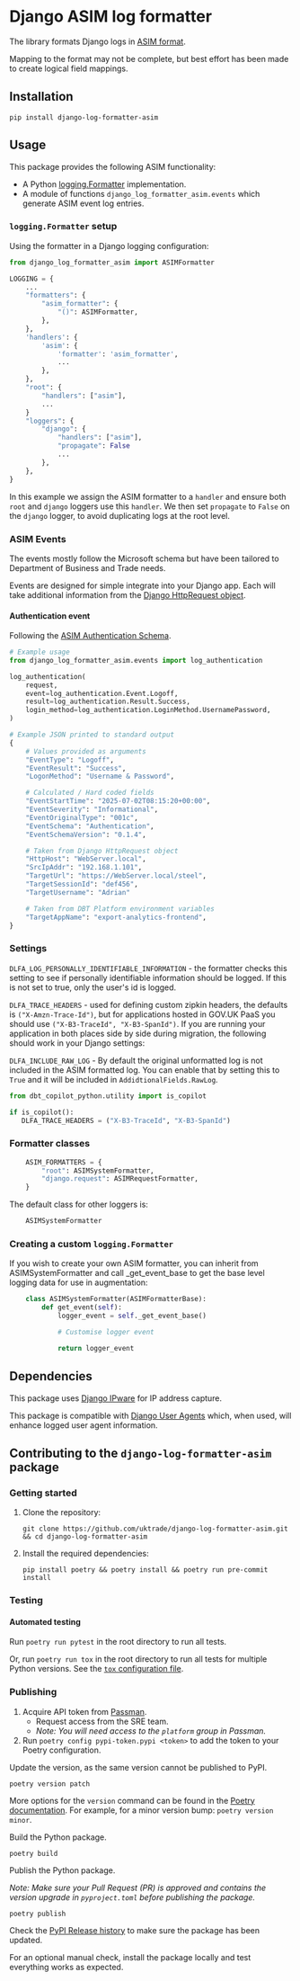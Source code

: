 # Django ASIM log formatter

The library formats Django logs in [ASIM format](https://learn.microsoft.com/en-us/azure/sentinel/normalization).

Mapping to the format may not be complete, but best effort has been made to create logical field mappings.

## Installation

``` shell
pip install django-log-formatter-asim
```

## Usage

This package provides the following ASIM functionality:

- A Python [logging.Formatter] implementation.
- A module of functions `django_log_formatter_asim.events` which generate ASIM event log entries.

[logging.Formatter]: https://docs.python.org/3/library/logging.html#formatter-objects

### `logging.Formatter` setup

Using the formatter in a Django logging configuration:

``` python
from django_log_formatter_asim import ASIMFormatter

LOGGING = {
    ...
    "formatters": {
        "asim_formatter": {
            "()": ASIMFormatter,
        },
    },
    'handlers': {
        'asim': {
            'formatter': 'asim_formatter',
            ...
        },
    },
    "root": {
        "handlers": ["asim"],
        ...
    }
    "loggers": {
        "django": {
            "handlers": ["asim"],
            "propagate": False
            ...
        },
    },
}
```

In this example we assign the ASIM formatter to a `handler` and ensure both `root` and `django` loggers use this `handler`.
We then set `propagate` to `False` on the `django` logger, to avoid duplicating logs at the root level.

### ASIM Events

The events mostly follow the Microsoft schema but have been tailored to Department of Business and Trade needs.

Events are designed for simple integrate into your Django app.
Each will take additional information from the [Django HttpRequest object][django-request].

[django-request]: https://docs.djangoproject.com/en/5.2/ref/request-response/#httprequest-objects

#### Authentication event

Following the [ASIM Authentication Schema](https://learn.microsoft.com/en-us/azure/sentinel/normalization-schema-authentication).

```python
# Example usage
from django_log_formatter_asim.events import log_authentication

log_authentication(
    request,
    event=log_authentication.Event.Logoff,
    result=log_authentication.Result.Success,
    login_method=log_authentication.LoginMethod.UsernamePassword,
)

# Example JSON printed to standard output
{
    # Values provided as arguments
    "EventType": "Logoff",
    "EventResult": "Success",
    "LogonMethod": "Username & Password",

    # Calculated / Hard coded fields
    "EventStartTime": "2025-07-02T08:15:20+00:00",
    "EventSeverity": "Informational",
    "EventOriginalType": "001c",
    "EventSchema": "Authentication",
    "EventSchemaVersion": "0.1.4",

    # Taken from Django HttpRequest object
    "HttpHost": "WebServer.local",
    "SrcIpAddr": "192.168.1.101",
    "TargetUrl": "https://WebServer.local/steel",
    "TargetSessionId": "def456",
    "TargetUsername": "Adrian"

    # Taken from DBT Platform environment variables
    "TargetAppName": "export-analytics-frontend",
}
```

### Settings

`DLFA_LOG_PERSONALLY_IDENTIFIABLE_INFORMATION` - the formatter checks this setting to see if personally identifiable information should be logged. If this is not set to true, only the user's id is logged.

`DLFA_TRACE_HEADERS` - used for defining custom zipkin headers, the defaults is `("X-Amzn-Trace-Id")`, but for applications hosted in GOV.UK PaaS you should use `("X-B3-TraceId", "X-B3-SpanId")`. If you are running your application in both places side by side during migration, the following should work in your Django settings:

`DLFA_INCLUDE_RAW_LOG` - By default the original unformatted log is not included in the ASIM formatted log. You can enable that by setting this to `True` and it will be included in `AddidtionalFields.RawLog`.

```python
from dbt_copilot_python.utility import is_copilot

if is_copilot():
   DLFA_TRACE_HEADERS = ("X-B3-TraceId", "X-B3-SpanId")
```

### Formatter classes

``` python
    ASIM_FORMATTERS = {
        "root": ASIMSystemFormatter,
        "django.request": ASIMRequestFormatter,
    }
```

The default class for other loggers is:

``` python
    ASIMSystemFormatter
```

### Creating a custom `logging.Formatter`

If you wish to create your own ASIM formatter, you can inherit from ASIMSystemFormatter and call _get_event_base to get the base level logging data for use in augmentation:

``` python
    class ASIMSystemFormatter(ASIMFormatterBase):
        def get_event(self):
            logger_event = self._get_event_base()

            # Customise logger event

            return logger_event
```

## Dependencies

This package uses [Django IPware](https://github.com/un33k/django-ipware) for IP address capture.

This package is compatible with [Django User Agents](https://pypi.org/project/django-user-agents) which, when used, will enhance logged user agent information.

## Contributing to the `django-log-formatter-asim` package

### Getting started

1. Clone the repository:

   ```
   git clone https://github.com/uktrade/django-log-formatter-asim.git && cd django-log-formatter-asim
   ```

2. Install the required dependencies:

   ```
   pip install poetry && poetry install && poetry run pre-commit install
   ```

### Testing

#### Automated testing

Run `poetry run pytest` in the root directory to run all tests.

Or, run `poetry run tox` in the root directory to run all tests for multiple Python versions. See the [`tox` configuration file](tox.ini).

### Publishing

1. Acquire API token from [Passman](https://passman.ci.uktrade.digital/secret/cc82a3f7-ddfa-4312-ab56-1ff8528dadc8/).
   - Request access from the SRE team.
   - _Note: You will need access to the `platform` group in Passman._
2. Run `poetry config pypi-token.pypi <token>` to add the token to your Poetry configuration.

Update the version, as the same version cannot be published to PyPI.

```
poetry version patch
```

More options for the `version` command can be found in the [Poetry documentation](https://python-poetry.org/docs/cli/#version). For example, for a minor version bump: `poetry version minor`.

Build the Python package.

```
poetry build
```

Publish the Python package.

_Note: Make sure your Pull Request (PR) is approved and contains the version upgrade in `pyproject.toml` before publishing the package._

```
poetry publish
```

Check the [PyPI Release history](https://pypi.org/project/django-log-formatter-asim/#history) to make sure the package has been updated.

For an optional manual check, install the package locally and test everything works as expected.